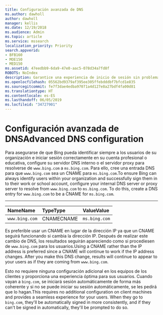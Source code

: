 ```yaml
---
title: Configuración avanzada de DNS
ms.author: dawholl
author: dawholl
manager: kellis
ms.date: 12/19/2018
ms.audience: Admin
ms.topic: article
ms.service: mssearch
localization_priority: Priority
search.appverid:
- BFB160
- MOE150
- MED150
ms.assetid: 47eedbb9-6da9-47e0-aac5-078d34a7fd8f
ROBOTS: NoIndex
description: Garantice una experiencia de inicio de sesión sin problemas para los usuarios mediante la configuración del servidor DNS con CNAME
ms.openlocfilehash: 05562bd9379af395ee305ffebdddbf7bfcd1e835
ms.sourcegitcommit: fe7f3dae4edba97071a4d127e8a27bdf4fa00d81
ms.translationtype: HT
ms.contentlocale: es-ES
ms.lasthandoff: 06/05/2019
ms.locfileid: "34727901"
---
```

# <a name="advanced-dns-configuration"></a><span data-ttu-id="fe9e2-103">Configuración avanzada de DNS</span><span class="sxs-lookup"><span data-stu-id="fe9e2-103">Advanced DNS configuration</span></span>


<span data-ttu-id="fe9e2-p101">Para asegurarse de que Bing pueda identificar siempre a los usuarios de su organización e iniciar sesión correctamente en su cuenta profesional o educativa, configure su servidor DNS interno o el servidor proxy para resolverse de `www.bing.com` a `ms.bing.com`. Para ello, cree una entrada DNS para que `www.bing.com` sea un CNAME para `ms.bing.com`.</span><span class="sxs-lookup"><span data-stu-id="fe9e2-p101">To ensure Bing can always identify users within your organization and successfully sign them in to their work or school account, configure your internal DNS server or proxy server to resolve from `www.bing.com` to `ms.bing.com`. To do this, create a DNS entry for `www.bing.com` to be a CNAME for `ms.bing.com`.</span></span>
  
****

|<span data-ttu-id="fe9e2-106">**Name**</span><span class="sxs-lookup"><span data-stu-id="fe9e2-106">**Name**</span></span>|<span data-ttu-id="fe9e2-107">**Type**</span><span class="sxs-lookup"><span data-stu-id="fe9e2-107">**Type**</span></span>|<span data-ttu-id="fe9e2-108">**Value**</span><span class="sxs-lookup"><span data-stu-id="fe9e2-108">**Value**</span></span>|
|:-----|:-----|:-----|
|`www.bing.com`  <br/> |<span data-ttu-id="fe9e2-109">CNAME</span><span class="sxs-lookup"><span data-stu-id="fe9e2-109">CNAME</span></span>  <br/> |`ms.bing.com`  <br/> |
   
<span data-ttu-id="fe9e2-p102">Es preferible usar un CNAME en lugar de la dirección IP ya que un CNAME seguirá funcionando si cambia la dirección IP. Después de realizar este cambio de DNS, los resultados seguirán apareciendo como si procediesen de `www.bing.com` para los usuarios.</span><span class="sxs-lookup"><span data-stu-id="fe9e2-p102">Using a CNAME rather than the IP address is preferred since a CNAME will continue to work if the IP address changes. After you make this DNS change, results will continue to appear to your users as if they are coming from `www.bing.com`.</span></span> 
  
<span data-ttu-id="fe9e2-p103">Esto no requiere ninguna configuración adicional en los equipos de los clientes y proporciona una experiencia óptima para sus usuarios. Cuando vayan a `bing.com`, se iniciará sesión automáticamente de forma más coherente y si no se puede iniciar su sesión automáticamente, se les pedirá que lo hagan.</span><span class="sxs-lookup"><span data-stu-id="fe9e2-p103">This requires no additional configuration on client machines and provides a seamless experience for your users. When they go to `bing.com`, they'll be automatically signed in more consistently, and if they can't be signed in automatically, they'll be prompted to do so.</span></span>
